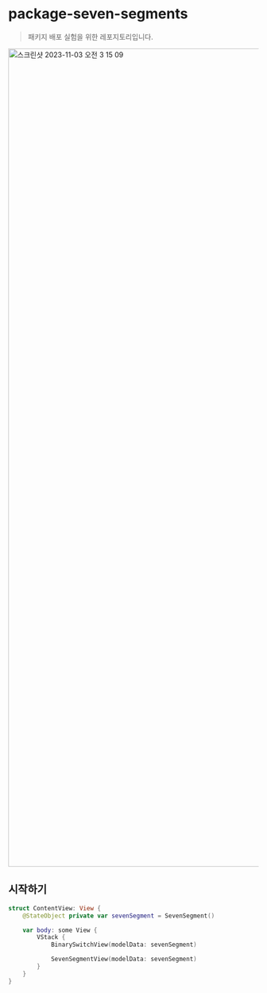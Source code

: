 # package-seven-segments
> 패키지 배포 실험을 위한 레포지토리입니다.

<img width="1648" alt="스크린샷 2023-11-03 오전 3 15 09" src="https://github.com/jaesung-0o0/package-seven-segments/assets/53814741/30bb6a43-428d-4454-a01c-1764930db49d">

## 시작하기

```swift
struct ContentView: View {
    @StateObject private var sevenSegment = SevenSegment()

    var body: some View {
        VStack {
            BinarySwitchView(modelData: sevenSegment)

            SevenSegmentView(modelData: sevenSegment)
        }
    }
}
```
